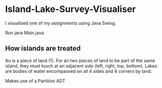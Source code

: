 # Island-Lake-Survey-Visualiser
I visualised one of my assignments using Java Swing.

Run java Main.java.

## How islands are treated
An is a piece of land (1). For an two pieces of land to be part of the same island, they must touch at an adjacent side (left, right, top, bottom).
Lakes are bodies of water encompassed on all 4 sides and 4 corners by land.

Makes use of a Partition ADT
